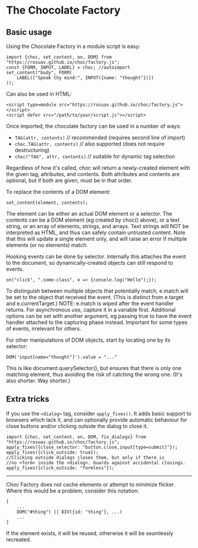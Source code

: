 # The Chocolate Factory

## Basic usage

Using the Chocolate Factory in a module script is easy:

    import {choc, set_content, on, DOM} from "https://rosuav.github.io/choc/factory.js";
    const {FORM, INPUT, LABEL} = choc; //autoimport
    set_content("body", FORM(
        LABEL(["Speak thy mind:", INPUT({name: "thought"})])
    ));



Can also be used in HTML:

    <script type=module src="https://rosuav.github.io/choc/factory.js"></script>
    <script defer src="/path/to/your/script.js"></script>

Once imported, the chocolate factory can be used in a number of ways:
* `TAG(attr, contents)` // recommended (requires second line of import)
* `choc.TAG(attr, contents)` // also supported (does not require destructuring)
* `choc("TAG", attr, contents)` // suitable for dynamic tag selection

Regardless of how it's called, choc will return a newly-created element with
the given tag, attributes, and contents. Both attributes and contents are
optional, but if both are given, must be in that order.

To replace the contents of a DOM element:

    set_content(element, contents);

The element can be either an actual DOM element or a selector. The contents
can be a DOM element (eg created by choc() above), or a text string, or an
array of elements, strings, and arrays. Text strings will NOT be interpreted
as HTML, and thus can safely contain untrusted content. Note that this will
update a single element only, and will raise an error if multiple elements
(or no elements) match.

Hooking events can be done by selector. Internally this attaches the event
to the document, so dynamically-created objects can still respond to events.

    on("click", ".some-class", e => {console.log("Hello");});

To distinguish between multiple objects that potentially match, e.match
will be set to the object that received the event. (This is distinct from
e.target and e.currentTarget.) NOTE: e.match is wiped after the event
handler returns. For asynchronous use, capture it in a variable first.
Additional options can be set with another argument, eg passing true to have
the event handler attached to the capturing phase instead. Important for some
types of events, irrelevant for others.

For other manipulations of DOM objects, start by locating one by its selector:

    DOM('input[name="thought"]').value = "..."

This is like document.querySelector(), but ensures that there is only one
matching element, thus avoiding the risk of catching the wrong one. (It's also
shorter. Way shorter.)

## Extra tricks

If you use the `<dialog>` tag, consider `apply_fixes()`. It adds basic support to
browsers which lack it, and can optionally provide automatic behaviour for
close buttons and/or clicking outside the dialog to close it.

    import {choc, set_content, on, DOM, fix_dialogs} from "https://rosuav.github.io/choc/factory.js";
    apply_fixes({close_selector: "button.close,input[type=submit]"});
    apply_fixes({click_outside: true});
    //Clicking outside dialogs closes them, but only if there is
    //no <form> inside the <dialog>. Guards against accidental closings.
    apply_fixes({click_outside: "formless"});

---

Choc Factory does not cache elements or attempt to minimize flicker. Where this
would be a problem, consider this notation:

    [
        ...
        DOM("#thing") || DIV({id: "thing"}, ...)
        ...
    ]

If the element exists, it will be reused, otherwise it will be seamlessly recreated.
